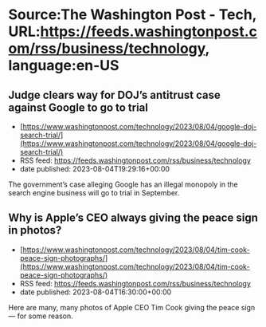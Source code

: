 # Source:The Washington Post - Tech, URL:https://feeds.washingtonpost.com/rss/business/technology, language:en-US

## Judge clears way for DOJ’s antitrust case against Google to go to trial
 - [https://www.washingtonpost.com/technology/2023/08/04/google-doj-search-trial/](https://www.washingtonpost.com/technology/2023/08/04/google-doj-search-trial/)
 - RSS feed: https://feeds.washingtonpost.com/rss/business/technology
 - date published: 2023-08-04T19:29:16+00:00

The government’s case alleging Google has an illegal monopoly in the search engine business will go to trial in September.

## Why is Apple’s CEO always giving the peace sign in photos?
 - [https://www.washingtonpost.com/technology/2023/08/04/tim-cook-peace-sign-photographs/](https://www.washingtonpost.com/technology/2023/08/04/tim-cook-peace-sign-photographs/)
 - RSS feed: https://feeds.washingtonpost.com/rss/business/technology
 - date published: 2023-08-04T16:30:00+00:00

Here are many, many photos of Apple CEO Tim Cook giving the peace sign — for some reason.

